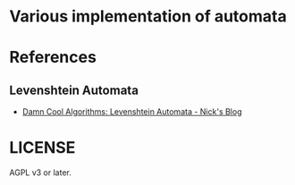 # Various implementation of automata

# References

## Levenshtein Automata

- [Damn Cool Algorithms: Levenshtein Automata - Nick's Blog](http://blog.notdot.net/2010/07/Damn-Cool-Algorithms-Levenshtein-Automata)

# LICENSE

AGPL v3 or later.
